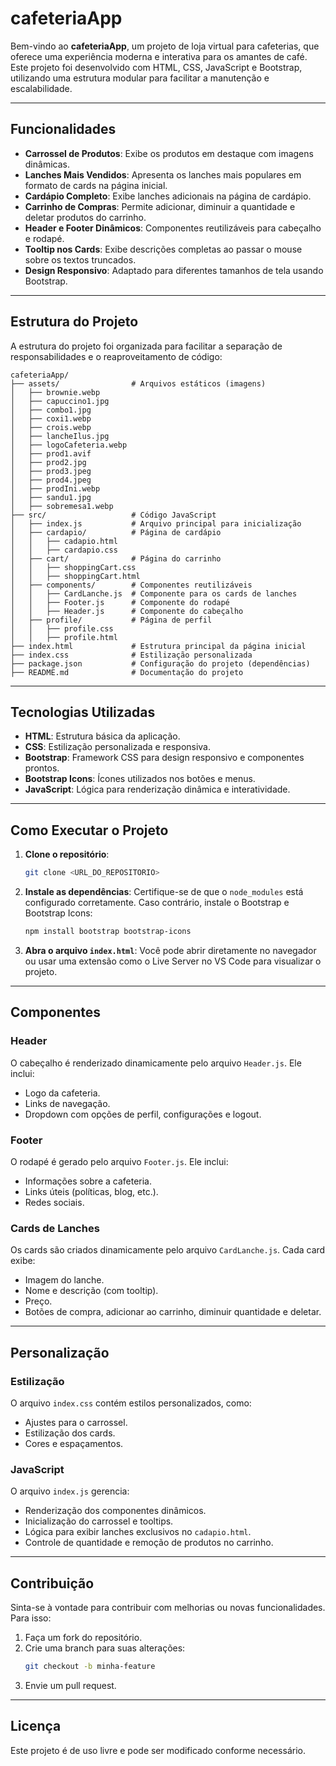 # **cafeteriaApp**

Bem-vindo ao **cafeteriaApp**, um projeto de loja virtual para cafeterias, que oferece uma experiência moderna e interativa para os amantes de café. Este projeto foi desenvolvido com HTML, CSS, JavaScript e Bootstrap, utilizando uma estrutura modular para facilitar a manutenção e escalabilidade.

---

## **Funcionalidades**

- **Carrossel de Produtos**: Exibe os produtos em destaque com imagens dinâmicas.
- **Lanches Mais Vendidos**: Apresenta os lanches mais populares em formato de cards na página inicial.
- **Cardápio Completo**: Exibe lanches adicionais na página de cardápio.
- **Carrinho de Compras**: Permite adicionar, diminuir a quantidade e deletar produtos do carrinho.
- **Header e Footer Dinâmicos**: Componentes reutilizáveis para cabeçalho e rodapé.
- **Tooltip nos Cards**: Exibe descrições completas ao passar o mouse sobre os textos truncados.
- **Design Responsivo**: Adaptado para diferentes tamanhos de tela usando Bootstrap.

---

## **Estrutura do Projeto**

A estrutura do projeto foi organizada para facilitar a separação de responsabilidades e o reaproveitamento de código:

```
cafeteriaApp/
├── assets/                # Arquivos estáticos (imagens)
│   ├── brownie.webp
│   ├── capuccino1.jpg
│   ├── combo1.jpg
│   ├── coxi1.webp
│   ├── crois.webp
│   ├── lancheIlus.jpg
│   ├── logoCafeteria.webp
│   ├── prod1.avif
│   ├── prod2.jpg
│   ├── prod3.jpeg
│   ├── prod4.jpeg
│   ├── prodIni.webp
│   ├── sandu1.jpg
│   ├── sobremesa1.webp
├── src/                   # Código JavaScript
│   ├── index.js           # Arquivo principal para inicialização
│   ├── cardapio/          # Página de cardápio
│   │   ├── cadapio.html
│   │   ├── cardapio.css
│   ├── cart/              # Página do carrinho
│   │   ├── shoppingCart.css
│   │   ├── shoppingCart.html
│   ├── components/        # Componentes reutilizáveis
│   │   ├── CardLanche.js  # Componente para os cards de lanches
│   │   ├── Footer.js      # Componente do rodapé
│   │   ├── Header.js      # Componente do cabeçalho
│   ├── profile/           # Página de perfil
│   │   ├── profile.css
│   │   ├── profile.html
├── index.html             # Estrutura principal da página inicial
├── index.css              # Estilização personalizada
├── package.json           # Configuração do projeto (dependências)
├── README.md              # Documentação do projeto
```

---

## **Tecnologias Utilizadas**

- **HTML**: Estrutura básica da aplicação.
- **CSS**: Estilização personalizada e responsiva.
- **Bootstrap**: Framework CSS para design responsivo e componentes prontos.
- **Bootstrap Icons**: Ícones utilizados nos botões e menus.
- **JavaScript**: Lógica para renderização dinâmica e interatividade.

---

## **Como Executar o Projeto**

1. **Clone o repositório**:
   ```bash
   git clone <URL_DO_REPOSITORIO>
   ```

2. **Instale as dependências**:
   Certifique-se de que o `node_modules` está configurado corretamente. Caso contrário, instale o Bootstrap e Bootstrap Icons:
   ```bash
   npm install bootstrap bootstrap-icons
   ```

3. **Abra o arquivo `index.html`**:
   Você pode abrir diretamente no navegador ou usar uma extensão como o Live Server no VS Code para visualizar o projeto.

---

## **Componentes**

### **Header**
O cabeçalho é renderizado dinamicamente pelo arquivo `Header.js`. Ele inclui:
- Logo da cafeteria.
- Links de navegação.
- Dropdown com opções de perfil, configurações e logout.

### **Footer**
O rodapé é gerado pelo arquivo `Footer.js`. Ele inclui:
- Informações sobre a cafeteria.
- Links úteis (políticas, blog, etc.).
- Redes sociais.

### **Cards de Lanches**
Os cards são criados dinamicamente pelo arquivo `CardLanche.js`. Cada card exibe:
- Imagem do lanche.
- Nome e descrição (com tooltip).
- Preço.
- Botões de compra, adicionar ao carrinho, diminuir quantidade e deletar.

---

## **Personalização**

### **Estilização**
O arquivo `index.css` contém estilos personalizados, como:
- Ajustes para o carrossel.
- Estilização dos cards.
- Cores e espaçamentos.

### **JavaScript**
O arquivo `index.js` gerencia:
- Renderização dos componentes dinâmicos.
- Inicialização do carrossel e tooltips.
- Lógica para exibir lanches exclusivos no `cadapio.html`.
- Controle de quantidade e remoção de produtos no carrinho.

---

## **Contribuição**

Sinta-se à vontade para contribuir com melhorias ou novas funcionalidades. Para isso:
1. Faça um fork do repositório.
2. Crie uma branch para suas alterações:
   ```bash
   git checkout -b minha-feature
   ```
3. Envie um pull request.

---

## **Licença**

Este projeto é de uso livre e pode ser modificado conforme necessário.